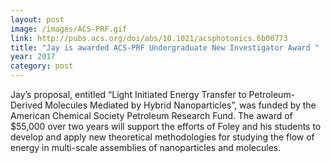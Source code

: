 ```yaml
---
layout: post
image: /images/ACS-PRF.gif
link: http://pubs.acs.org/doi/abs/10.1021/acsphotonics.6b00773
title: "Jay is awarded ACS-PRF Undergraduate New Investigator Award "
year: 2017
category: post
---
```

Jay’s proposal, entitled “Light Initiated Energy Transfer to Petroleum-Derived Molecules Mediated by Hybrid Nanoparticles”, was funded by the American Chemical Society Petroleum Research Fund.  The award of $55,000 over two years will support the efforts of Foley and his students to develop and apply new theoretical methodologies for studying the flow of energy in multi-scale assemblies of nanoparticles and molecules.   
